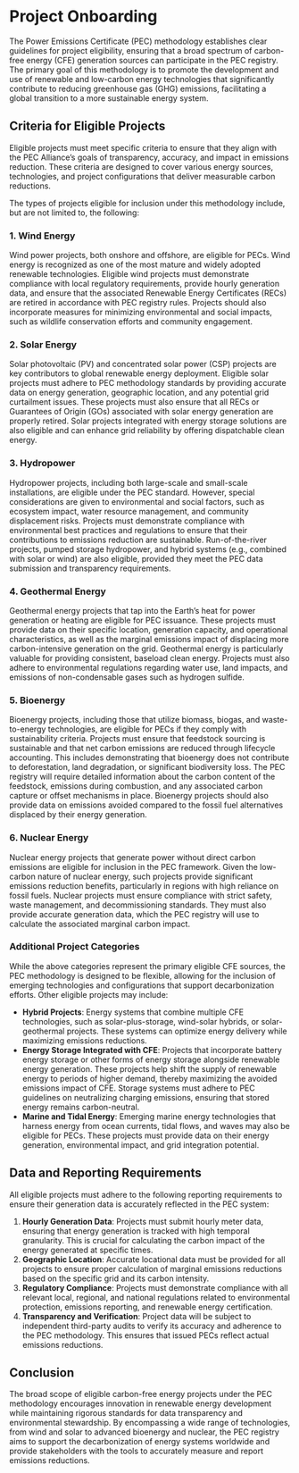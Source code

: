# Project Onboarding

The Power Emissions Certificate (PEC) methodology establishes clear guidelines for project eligibility, ensuring that a broad spectrum of carbon-free energy (CFE) generation sources can participate in the PEC registry. The primary goal of this methodology is to promote the development and use of renewable and low-carbon energy technologies that significantly contribute to reducing greenhouse gas (GHG) emissions, facilitating a global transition to a more sustainable energy system.

## **Criteria for Eligible Projects**

Eligible projects must meet specific criteria to ensure that they align with the PEC Alliance’s goals of transparency, accuracy, and impact in emissions reduction. These criteria are designed to cover various energy sources, technologies, and project configurations that deliver measurable carbon reductions.

The types of projects eligible for inclusion under this methodology include, but are not limited to, the following:

### **1. Wind Energy**

Wind power projects, both onshore and offshore, are eligible for PECs. Wind energy is recognized as one of the most mature and widely adopted renewable technologies. Eligible wind projects must demonstrate compliance with local regulatory requirements, provide hourly generation data, and ensure that the associated Renewable Energy Certificates (RECs) are retired in accordance with PEC registry rules. Projects should also incorporate measures for minimizing environmental and social impacts, such as wildlife conservation efforts and community engagement.

### **2. Solar Energy**

Solar photovoltaic (PV) and concentrated solar power (CSP) projects are key contributors to global renewable energy deployment. Eligible solar projects must adhere to PEC methodology standards by providing accurate data on energy generation, geographic location, and any potential grid curtailment issues. These projects must also ensure that all RECs or Guarantees of Origin (GOs) associated with solar energy generation are properly retired. Solar projects integrated with energy storage solutions are also eligible and can enhance grid reliability by offering dispatchable clean energy.

### **3. Hydropower**

Hydropower projects, including both large-scale and small-scale installations, are eligible under the PEC standard. However, special considerations are given to environmental and social factors, such as ecosystem impact, water resource management, and community displacement risks. Projects must demonstrate compliance with environmental best practices and regulations to ensure that their contributions to emissions reduction are sustainable. Run-of-the-river projects, pumped storage hydropower, and hybrid systems (e.g., combined with solar or wind) are also eligible, provided they meet the PEC data submission and transparency requirements.

### **4. Geothermal Energy**

Geothermal energy projects that tap into the Earth’s heat for power generation or heating are eligible for PEC issuance. These projects must provide data on their specific location, generation capacity, and operational characteristics, as well as the marginal emissions impact of displacing more carbon-intensive generation on the grid. Geothermal energy is particularly valuable for providing consistent, baseload clean energy. Projects must also adhere to environmental regulations regarding water use, land impacts, and emissions of non-condensable gases such as hydrogen sulfide.

### **5. Bioenergy**

Bioenergy projects, including those that utilize biomass, biogas, and waste-to-energy technologies, are eligible for PECs if they comply with sustainability criteria. Projects must ensure that feedstock sourcing is sustainable and that net carbon emissions are reduced through lifecycle accounting. This includes demonstrating that bioenergy does not contribute to deforestation, land degradation, or significant biodiversity loss. The PEC registry will require detailed information about the carbon content of the feedstock, emissions during combustion, and any associated carbon capture or offset mechanisms in place. Bioenergy projects should also provide data on emissions avoided compared to the fossil fuel alternatives displaced by their energy generation.

### **6. Nuclear Energy**

Nuclear energy projects that generate power without direct carbon emissions are eligible for inclusion in the PEC framework. Given the low-carbon nature of nuclear energy, such projects provide significant emissions reduction benefits, particularly in regions with high reliance on fossil fuels. Nuclear projects must ensure compliance with strict safety, waste management, and decommissioning standards. They must also provide accurate generation data, which the PEC registry will use to calculate the associated marginal carbon impact.

### **Additional Project Categories**

While the above categories represent the primary eligible CFE sources, the PEC methodology is designed to be flexible, allowing for the inclusion of emerging technologies and configurations that support decarbonization efforts. Other eligible projects may include:

* **Hybrid Projects**: Energy systems that combine multiple CFE technologies, such as solar-plus-storage, wind-solar hybrids, or solar-geothermal projects. These systems can optimize energy delivery while maximizing emissions reductions.
* **Energy Storage Integrated with CFE**: Projects that incorporate battery energy storage or other forms of energy storage alongside renewable energy generation. These projects help shift the supply of renewable energy to periods of higher demand, thereby maximizing the avoided emissions impact of CFE. Storage systems must adhere to PEC guidelines on neutralizing charging emissions, ensuring that stored energy remains carbon-neutral.
* **Marine and Tidal Energy**: Emerging marine energy technologies that harness energy from ocean currents, tidal flows, and waves may also be eligible for PECs. These projects must provide data on their energy generation, environmental impact, and grid integration potential.

## **Data and Reporting Requirements**

All eligible projects must adhere to the following reporting requirements to ensure their generation data is accurately reflected in the PEC system:

1. **Hourly Generation Data**: Projects must submit hourly meter data, ensuring that energy generation is tracked with high temporal granularity. This is crucial for calculating the carbon impact of the energy generated at specific times.
2. **Geographic Location**: Accurate locational data must be provided for all projects to ensure proper calculation of marginal emissions reductions based on the specific grid and its carbon intensity.
3. **Regulatory Compliance**: Projects must demonstrate compliance with all relevant local, regional, and national regulations related to environmental protection, emissions reporting, and renewable energy certification.
4. **Transparency and Verification**: Project data will be subject to independent third-party audits to verify its accuracy and adherence to the PEC methodology. This ensures that issued PECs reflect actual emissions reductions.

## **Conclusion**

The broad scope of eligible carbon-free energy projects under the PEC methodology encourages innovation in renewable energy development while maintaining rigorous standards for data transparency and environmental stewardship. By encompassing a wide range of technologies, from wind and solar to advanced bioenergy and nuclear, the PEC registry aims to support the decarbonization of energy systems worldwide and provide stakeholders with the tools to accurately measure and report emissions reductions.
